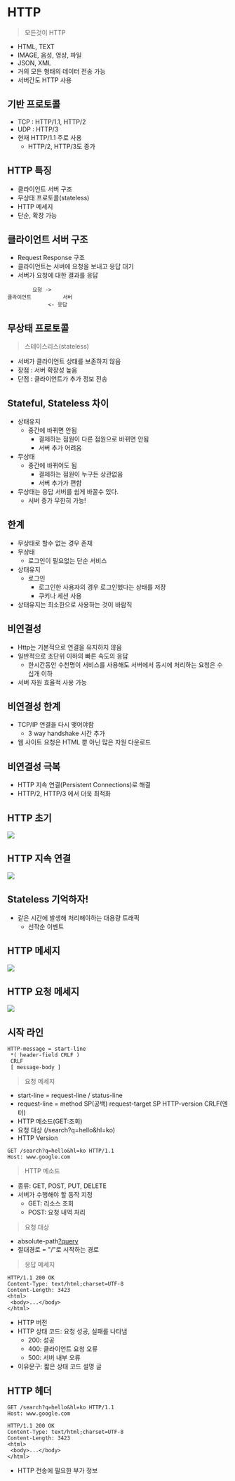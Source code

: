 # HTTP
> 모든것이 HTTP

- HTML, TEXT
- IMAGE, 음성, 영상, 파일
- JSON, XML
- 거의 모든 형태의 데이터 전송 가능
- 서버간도 HTTP 사용

## 기반 프로토콜
- TCP : HTTP/1.1, HTTP/2
- UDP : HTTP/3
- 현재 HTTP/1.1 주로 사용
    - HTTP/2, HTTP/3도 증가  

## HTTP 특징

- 클라이언트 서버 구조
- 무상태 프로토콜(stateless)
- HTTP 메세지
- 단순, 확장 가능

## 클라이언트 서버 구조
- Request Response 구조
- 클라이언트는 서버에 요청을 보내고 응답 대기
- 서버가 요청에 대한 결과를 응답
```
        요청 -> 
클라이언트          서버
             <- 응답
```     
## 무상태 프로토콜
> 스테이스리스(stateless)  
- 서버가 클라이언트 상태를 보존하지 않음
- 장점 : 서버 확장성 높음
- 단점 : 클라이언트가 추가 정보 전송

## Stateful, Stateless 차이
- 상태유지
    - 중간에 바뀌면 안됨
        - 결제하는 점원이 다른 점원으로 바뀌면 안됨
        - 서버 추가 어려움
- 무상태
    - 중간에 바뀌어도 됨
        - 결제하는 점원이 누구든 상관없음
        - 서버 추가가 편함
- 무상태는 응답 서버를 쉽게 바꿀수 있다. 
    - 서버 증가 무한히 가능!

## 한계
- 무상태로 할수 없는 경우 존재
- 무상태
    - 로그인이 필요없는 단순 서비스
- 상태유지
    - 로그인
        - 로그인한 사용자의 경우 로그인했다는 상태를 저장
        - 쿠키나 세션 사용
- 상태유지는 최소한으로 사용하는 것이 바람직

## 비연결성
- Http는 기본적으로 연결을 유지하지 않음
- 일반적으로 초단위 이하의 빠른 속도의 응답
    - 한시간동안 수천명이 서비스를 사용해도 서버에서 동시에 처리하는 요청은 수십개 이하
- 서버 자원 효율적 사용 가능

## 비연결성 한계
- TCP/IP 연결을 다시 맺어야함
    - 3 way handshake 시간 추가
- 웹 사이트 요청은 HTML 뿐 아닌 많은 자원 다운로드

## 비연결성 극복
- HTTP 지속 연결(Persistent Connections)로 해결
- HTTP/2, HTTP/3 에서 더욱 최적화

## HTTP 초기 
<img src = "https://velog.velcdn.com/images/suyyeon/post/bfdea0f7-0cc7-47ba-bf56-4093349592ba/image.png">  

## HTTP 지속 연결
<img src = "https://velog.velcdn.com/images/suyyeon/post/f2020b2a-5830-4267-b6c8-6844131cc0d5/image.png">  

## Stateless 기억하자!

- 같은 시간에 발생해 처리해야하는 대용량 트래픽
    - 선착순 이벤트

## HTTP 메세지
<img src = "https://velog.velcdn.com/images/suyyeon/post/23e06430-2c1f-45e0-ad81-edba8ccc687d/image.png">  

## HTTP 요청 메세지
<img src = "https://velog.velcdn.com/images/suyyeon/post/d7a78cb7-c2b2-4b64-ae63-b3ad19db3ad8/image.png">  

## 시작 라인
```
HTTP-message = start-line
 *( header-field CRLF )
 CRLF
 [ message-body ]
```
> 요청 메세지
- start-line = request-line / status-line
- request-line = method SP(공백) request-target SP HTTP-version CRLF(엔터)
- HTTP 메소드(GET:조회)
- 요청 대상 (/search?q=hello&hl=ko)
- HTTP Version
```
GET /search?q=hello&hl=ko HTTP/1.1
Host: www.google.com
```
> HTTP 메소드
- 종류: GET, POST, PUT, DELETE
- 서버가 수행해야 할 동작 지정
    - GET: 리소스 조회
    - POST: 요청 내역 처리

> 요청 대상
- absolute-path[?query](절대경로[?쿼리])
- 절대경로 = "/"로 시작하는 경로
> 응답 메세지
```
HTTP/1.1 200 OK
Content-Type: text/html;charset=UTF-8
Content-Length: 3423
<html>
 <body>...</body>
</html>
```

- HTTP 버전
- HTTP 상태 코드: 요청 성공, 실패를 나타냄
    - 200: 성공
    - 400: 클라이언트 요청 오류
    - 500: 서버 내부 오류
- 이유문구: 짧은 상태 코드 설명 글

## HTTP 헤더
```
GET /search?q=hello&hl=ko HTTP/1.1
Host: www.google.com
```
```
HTTP/1.1 200 OK
Content-Type: text/html;charset=UTF-8
Content-Length: 3423
<html>
 <body>...</body>
</html>
```
- HTTP 전송에 필요한 부가 정보




